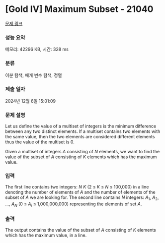 # [Gold IV] Maximum Subset - 21040 

[문제 링크](https://www.acmicpc.net/problem/21040) 

### 성능 요약

메모리: 42296 KB, 시간: 328 ms

### 분류

이분 탐색, 매개 변수 탐색, 정렬

### 제출 일자

2024년 12월 6일 15:01:09

### 문제 설명

<p>Let us define the value of a multiset of integers is the minimum difference between any two distinct elements. If a multiset contains two elements with the same value, then the two elements are considered different elements thus the value of the multiset is 0.</p>

<p>Given a multiset of integers <em>A</em> consisting of <em>N</em> elements, we want to find the value of the subset of <em>A</em> consisting of <em>K</em> elements which has the maximum value.</p>

### 입력 

 <p>The first line contains two integers: <em>N</em> <em>K</em> (2 ≤ <em>K</em> ≤ <em>N</em> ≤ 100,000) in a line denoting the number of elements of <em>A</em> and the number of elements of the subset of <em>A</em> we are looking for. The second line contains <em>N</em> integers: <em>A</em><sub>1</sub>, <em>A</em><sub>2</sub>, ..., <em>A<sub>N</sub></em> (0 ≤ <em>A<sub>i</sub></em> ≤ 1,000,000,000) representing the elements of set <em>A</em>.</p>

### 출력 

 <p>The output contains the value of the subset of <em>A</em> consisting of <em>K</em> elements which has the maximum value, in a line.</p>


